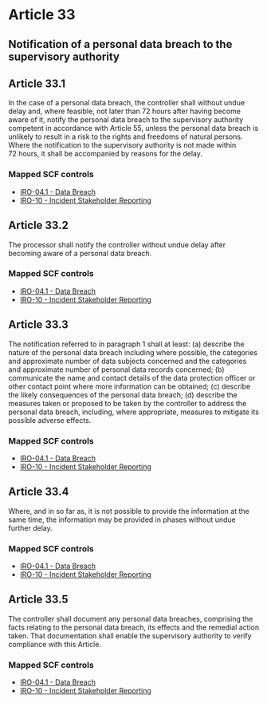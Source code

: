 # Article 33
## Notification of a personal data breach to the supervisory authority

## Article 33.1
In the case of a personal data breach, the controller shall without undue delay and, where feasible, not later than 72 hours after having become aware of it, notify the personal data breach to the supervisory authority competent in accordance with Article 55, unless the personal data breach is unlikely to result in a risk to the rights and freedoms of natural persons. Where the notification to the supervisory authority is not made within 72 hours, it shall be accompanied by reasons for the delay.
### Mapped SCF controls
- [IRO-04.1 - Data Breach](../scf/iro-041-databreach.md)
- [IRO-10 - Incident Stakeholder Reporting](../scf/iro-10-incidentstakeholderreporting.md)
## Article 33.2
The processor shall notify the controller without undue delay after becoming aware of a personal data breach.
### Mapped SCF controls
- [IRO-04.1 - Data Breach](../scf/iro-041-databreach.md)
- [IRO-10 - Incident Stakeholder Reporting](../scf/iro-10-incidentstakeholderreporting.md)
## Article 33.3
The notification referred to in paragraph 1 shall at least:
(a) describe the nature of the personal data breach including where possible, the categories and approximate number of data subjects concerned and the categories and approximate number of personal data records concerned;
(b) communicate the name and contact details of the data protection officer or other contact point where more information can be obtained;
(c) describe the likely consequences of the personal data breach;
(d) describe the measures taken or proposed to be taken by the controller to address the personal data breach, including, where appropriate, measures to mitigate its possible adverse effects.
### Mapped SCF controls
- [IRO-04.1 - Data Breach](../scf/iro-041-databreach.md)
- [IRO-10 - Incident Stakeholder Reporting](../scf/iro-10-incidentstakeholderreporting.md)
## Article 33.4
Where, and in so far as, it is not possible to provide the information at the same time, the information may be provided in phases without undue further delay.
### Mapped SCF controls
- [IRO-04.1 - Data Breach](../scf/iro-041-databreach.md)
- [IRO-10 - Incident Stakeholder Reporting](../scf/iro-10-incidentstakeholderreporting.md)
## Article 33.5
The controller shall document any personal data breaches, comprising the facts relating to the personal data breach, its effects and the remedial action taken. That documentation shall enable the supervisory authority to verify compliance with this Article.
### Mapped SCF controls
- [IRO-04.1 - Data Breach](../scf/iro-041-databreach.md)
- [IRO-10 - Incident Stakeholder Reporting](../scf/iro-10-incidentstakeholderreporting.md)
